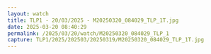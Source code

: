 ```yaml
---
layout: watch
title: TLP1 - 20/03/2025 - M20250320_084029_TLP_1T.jpg
date: 2025-03-20 08:40:29
permalink: /2025/03/20/watch/M20250320_084029_TLP_1
capture: TLP1/2025/202503/20250319/M20250320_084029_TLP_1T.jpg
---
```

